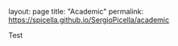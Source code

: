 layout: page
title: "Academic"
permalink: https://spicella.github.io/SergioPicella/academic


Test 
